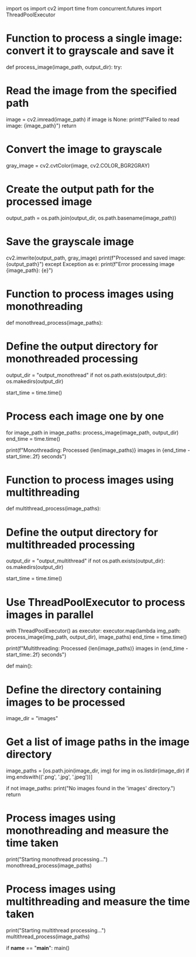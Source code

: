 
import os
import cv2
import time
from concurrent.futures import ThreadPoolExecutor

# Function to process a single image: convert it to grayscale and save it
def process_image(image_path, output_dir):
try:
# Read the image from the specified path
image = cv2.imread(image_path)
if image is None:
print(f&quot;Failed to read image: {image_path}&quot;)
return

# Convert the image to grayscale
gray_image = cv2.cvtColor(image, cv2.COLOR_BGR2GRAY)

# Create the output path for the processed image
output_path = os.path.join(output_dir, os.path.basename(image_path))

# Save the grayscale image
cv2.imwrite(output_path, gray_image)
print(f&quot;Processed and saved image: {output_path}&quot;)
except Exception as e:
print(f&quot;Error processing image {image_path}: {e}&quot;)

# Function to process images using monothreading
def monothread_process(image_paths):
# Define the output directory for monothreaded processing

output_dir = &quot;output_monothread&quot;
if not os.path.exists(output_dir):
os.makedirs(output_dir)

start_time = time.time()
# Process each image one by one
for image_path in image_paths:
process_image(image_path, output_dir)
end_time = time.time()

print(f&quot;Monothreading: Processed {len(image_paths)} images in {end_time - start_time:.2f}
seconds&quot;)

# Function to process images using multithreading
def multithread_process(image_paths):
# Define the output directory for multithreaded processing
output_dir = &quot;output_multithread&quot;
if not os.path.exists(output_dir):
os.makedirs(output_dir)

start_time = time.time()
# Use ThreadPoolExecutor to process images in parallel
with ThreadPoolExecutor() as executor:
executor.map(lambda img_path: process_image(img_path, output_dir), image_paths)
end_time = time.time()

print(f&quot;Multithreading: Processed {len(image_paths)} images in {end_time - start_time:.2f}
seconds&quot;)

def main():

# Define the directory containing images to be processed
image_dir = &quot;images&quot;

# Get a list of image paths in the image directory
image_paths = [os.path.join(image_dir, img) for img in os.listdir(image_dir) if
img.endswith((&#39;.png&#39;, &#39;.jpg&#39;, &#39;.jpeg&#39;))]

if not image_paths:
print(&quot;No images found in the &#39;images&#39; directory.&quot;)
return

# Process images using monothreading and measure the time taken
print(&quot;Starting monothread processing...&quot;)
monothread_process(image_paths)

# Process images using multithreading and measure the time taken
print(&quot;Starting multithread processing...&quot;)
multithread_process(image_paths)

if __name__ == &quot;__main__&quot;:
main()
